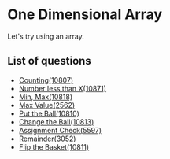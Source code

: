 One Dimensional Array
====================
Let's try using an array.

List of questions
------------------

- [Counting(10807)](https://github.com/yoru4890/coding_test/blob/main/baekjoon/one-dimensional%20array/10807.md)
- [Number less than X(10871)](https://github.com/yoru4890/coding_test/blob/main/baekjoon/one-dimensional%20array/10871.md)
- [Min, Max(10818)](https://github.com/yoru4890/coding_test/blob/main/baekjoon/one-dimensional%20array/10818.md)
- [Max Value(2562)](https://github.com/yoru4890/coding_test/blob/main/baekjoon/one-dimensional%20array/2562.md)
- [Put the Ball(10810)](https://github.com/yoru4890/coding_test/blob/main/baekjoon/one-dimensional%20array/10810.md)
- [Change the Ball(10813)](https://github.com/yoru4890/coding_test/blob/main/baekjoon/one-dimensional%20array/10813.md)
- [Assignment Check(5597)](https://github.com/yoru4890/coding_test/blob/main/baekjoon/one-dimensional%20array/5597.md)
- [Remainder(3052)](https://github.com/yoru4890/coding_test/blob/main/baekjoon/one-dimensional%20array/3052.md)
- [Flip the Basket(10811)](https://github.com/yoru4890/coding_test/blob/main/baekjoon/one-dimensional%20array/10811.md)
